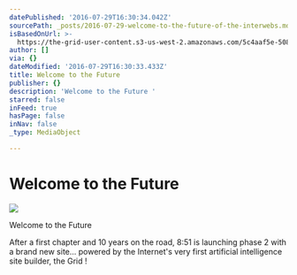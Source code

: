 ```yaml
---
datePublished: '2016-07-29T16:30:34.042Z'
sourcePath: _posts/2016-07-29-welcome-to-the-future-of-the-interwebs.md
isBasedOnUrl: >-
  https://the-grid-user-content.s3-us-west-2.amazonaws.com/5c4aaf5e-508e-4b72-8121-77e98f588757.png
author: []
via: {}
dateModified: '2016-07-29T16:30:33.433Z'
title: Welcome to the Future
publisher: {}
description: 'Welcome to the Future '
starred: false
inFeed: true
hasPage: false
inNav: false
_type: MediaObject

---
```

# Welcome to the Future
![](https://imgflo.herokuapp.com/graph/vahj1ThiexotieMo/6bc4f84115be7f5f77c309a50398bf83/croprotate.png?cropheight=1573&cropwidth=2186&degrees=0&input=https%3A%2F%2Fthe-grid-user-content.s3-us-west-2.amazonaws.com%2F5c4aaf5e-508e-4b72-8121-77e98f588757.png&x=0&y=0)

Welcome to the Future 

After a first chapter and 10 years on the road, 8:51 is launching phase 2 with a brand new site... powered by the Internet's very first artificial intelligence site builder, the Grid !